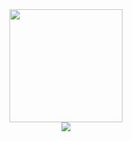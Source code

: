 <div align="center">
    <img height="200px" src="https://github-readme-streak-stats.herokuapp.com?user=cinerarius&theme=onedark-duo&hide_border=true"/>
</div>
<div align="center">
	<img src="https://cdn.jsdelivr.net/gh/holic-x/holic-x/assets/github-contribution-grid-snake.svg" />
</div>
